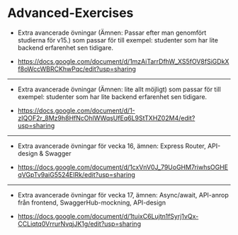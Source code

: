 # Advanced-Exercises

* Extra avancerade övningar (Ämnen: Passar efter man genomfört studierna för v15.) som passar för till exempel: studenter som har lite backend erfarenhet sen tidigare.
- https://docs.google.com/document/d/1mzAiTarrDfhW_XS5fOV8fSiGDkXf8oWccWBRCKhwPqc/edit?usp=sharing

----------------------------

* Extra avancerade övningar (Ämnen: lite allt möjligt) som passar för till exempel: studenter som har lite backend erfarenhet sen tidigare.

- https://docs.google.com/document/d/1-zIQOF2r_8Mz9h8HfNcOhlWWqsUfEq6L9StTXHZ02M4/edit?usp=sharing

----------------------------
* Extra avancerade övningar för vecka 16, ämnen: Express Router, API-design & Swagger

- https://docs.google.com/document/d/1cxVnV0J_79UoGHM7riwhsOGHEqVGpTv9aiG5524EIRk/edit?usp=sharing

----------------------------
* Extra avancerade övningar för vecka 17, ämnen: Async/await, API-anrop från frontend, SwaggerHub-mockning, API-design

- https://docs.google.com/document/d/1tuixC6Lujtn1fSyrj1vQx-CCLiqtq0VrrurNvqjJK1g/edit?usp=sharing
